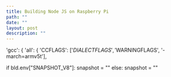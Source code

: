 ```yaml
---
title: Building Node JS on Raspberry Pi
path: ""
date: ""
layout: post
description: ""
---
```

'gcc': {
    'all': {
      'CCFLAGS':      ['$DIALECTFLAGS', '$WARNINGFLAGS', '-march=armv5t'],

if bld.env["SNAPSHOT_V8"]:
    snapshot = ""
  else:
    snapshot = ""
